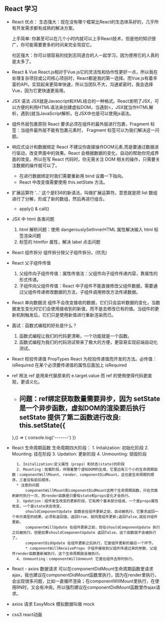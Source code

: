 ## React 学习

- React 优点：
    生态强大：现在没有哪个框架比React的生态体系好的，几乎所有开发需求都有成熟的解决方案。

    上手简单: 你甚至可以在几个小时内就可以上手React技术，但是他的知识很广，你可能需要更多的时间来完全驾驭它。

    社区强大：你可以很容易的找到志同道合的人一起学习，因为使用它的人真的是太多了。

- React & Vue
    React.js相对于Vue.js它的灵活性和协作性更好一点，所以我在处理复杂项目或公司核心项目时，React都是我的第一选择。而Vue.js有着丰富的API，实现起来更简单快速，所以当团队不大，沟通紧密时，我会选择Vue，因为它更快速更易用。

- JSX 语法
    JSX就是Javascript和XML结合的一种格式。React发明了JSX，可以方便的利用HTML语法来创建虚拟DOM，当遇到<，JSX就当作HTML解析，遇到{就当JavaScript解析。在JSX中也是可以使用js语法。

- 组件外层包裹原则
    React 要求必须在组件的最外层进行包裹，Fragment 标签：当组件最外层不能有包裹元素时， Fragment 标签可以为我们解决这一问题。

- 响应式设计和数据绑定
    React 不建议你直接操作DOM元素,而是要通过数据进行驱动，改变界面中的效果。React 会根据数据的变化，自动的帮助你完成界面的改变。所以在写 React 代码时，你无需关注 DOM 相关的操作，只需要关注数据的操作就可以了。
    * 在进行数据绑定时我们需要重新用 bind 设置一下指向。
    * React 中改变值需要使用 this.setState 方法。

- 扩展运算符
    '...' 这个是ES6的新语法，叫做扩展运算符。意思就是把 list 数组进行了分解，形成了新的数组，然后再进行组合。
    * apply() & call()

- JSX 中 html 各类问题
    1. html 解析问题：使用 dangerouslySetInnerHTML 属性解决输入 html 标签渲染问题
    2. <label> 标签的 htmlfor 属性，解决 label 点击问题

- React 组件拆分
    组件拆分按父子组件拆分。(优先)

- React 父子组件传值
    1. 父组件向子组件传值：属性传值法：父组件向子组件传递内容，靠属性的形式传递。
    2. 子组件向父组件传值：React 中子组件不能直接修改父组件数据，需要通过父组件传递修改数据的方法，子组件调用修改方法传递数据。

- React 单向数据流
    组件不会改变接收的数据，它们只会监听数据的变化，当数据发生变化时它们会使用接收到的新值，而不是去修改已有的值。当组件的更新机制触发后，它们只是使用新值进行重新渲染而已。

- 面试：函数式编程的好处是什么？
    1. 函数式编程让我们的代码更清晰，一个功能就是一个函数。
    2. 函数式编程为我们的代码测试带来了极大的方便，更容易实现前端自动化测试。

- React 校验传递值
    PropTypes React 为校验传递值而开发的方法。必传值：isRequired 在某个必须要传递值的属性后面加上 isRequired

- ref 用法
    ref 是用来代替原来的 e.target.value 而 ref 的使用使得代码更直观，更语义化。
    * 问题：ref绑定获取数量需要异步，因为 setState 是一个异步函数，虚拟DOM的渲染要后执行 setState 提供了第二函数进行改良: this.setState({
        --------------
    },() => {
        console.log('-------')
    })

- React 生命周期函数
    生命周期四大阶段：
        1. Initalization: 初始化阶段
        2. Mounting: 挂在阶段
        3. Updation: 更新阶段
        4. Unmounting: 销毁阶段
        
        1. Initalization:定义属性（props）和状态(state)的阶段
        2. Mounting：挂载阶段，伴随着整个虚拟DOM的生成，它里边有三个小的生命周期函数：componentWillMount、render、componentDidMount。这也是生命周期的顺序，三者没有前后顺序。
        * 注意的问题
            componentWillMount和componentDidMount这两个生命周期函数，只在页面刷新时执行一次，而render函数是只要有state和props变化才会执行。
        3. Updation：组件发生改变的更新阶段，它有两个基本部分组成，一个是props属性改变，一个是state状态改变。
            shouldComponentUpdate 函数会在组件更新之前，自动被执行。它要求返回一个布尔类型的结果，必须有返回值。返回true，就同意组件更新;返回false,就反对组件更新。
            componentWillUpdate 在组件更新之前，但在shouldComponenUpdate 执行之后被执行。但是如果shouldComponentUpdate 返回false，这个函数就不会被执行了。
            componentDidUpdate 在组件更新之后执行，它是组件更新的最后一个环节。
            * componentWillReceiveProps 子组件接收到父组件传递过来的参数，父组件render函数重新被执行，这个生命周期就会被执行。
        4. Unmounting：componentWillUnmount 它是在组件去除时执行。

- React - axios 数据请求
    可以在componentDidMount生命周期函数里请求ajax，我也建议在componentDidMount函数里执行，因为在render里执行，会出现很多问题，比如一直循环渲染；在componentWillMount里执行，在使用RN时，又会有冲突。所以强烈建议在componentDidMount函数里作ajax请求。

- axios 请求 EasyMock
    模拟数据叫做 mock

- css3 react动画
    